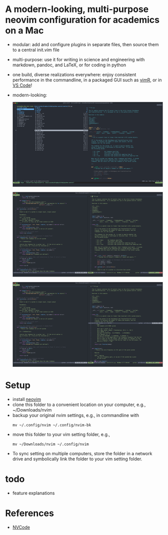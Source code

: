 # A modern-looking, multi-purpose neovim configuration for academics on a Mac

- modular: add and configure plugins in separate files, then source them to a central init.vim file

- multi-purpose: use it for writing in science and engineering with markdown, pandoc, and LaTeX, or for coding in python

- one build, diverse realizations everywhere: enjoy consistent performance in the commandline, in a packaged GUI such as [vimR](https://github.com/qvacua/vimr), or in [VS Code](https://github.com/asvetliakov/vscode-neovim)!

- modern-looking:

  ![Directory navigation](./img/ranger.png)

  ![Split windows](./img/split-window.jpg)

  ![Multi-window editing](./img/split-window-3.jpg)

# Setup

- install [neovim](https://neovim.io)
- clone this folder to a convenient location on your computer, e.g.,
  \~/Downloads/nvim
- backup your original nvim settings, e.g., in commandline with
  ```{.shell}
  mv ~/.config/nvim ~/.config/nvim-bk
  ```
- move this folder to your vim setting folder, e.g.,
  ```{.shell}
  mv ~/Downloads/nvim ~/.config/nvim
  ```
- To sync setting on multiple computers, store the folder in a network
  drive and symbolically link the folder to your vim setting folder.

# todo

* feature explanations

# References

* [NVCode](https://github.com/ChristianChiarulli/nvim)

